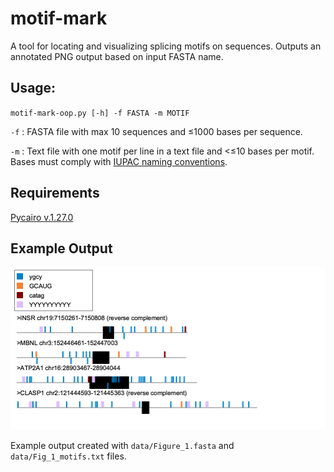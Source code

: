 # motif-mark

A tool for locating and visualizing splicing motifs on sequences. Outputs an annotated PNG output based on input FASTA name.

## Usage:

`motif-mark-oop.py [-h] -f FASTA -m MOTIF`

`-f` : FASTA file with max 10 sequences and ≤1000 bases per sequence.

`-m` : Text file with one motif per line in a text file and <≤10 bases per motif. Bases must comply with [IUPAC naming conventions](https://genome.ucsc.edu/goldenPath/help/iupac.html).

## Requirements
[Pycairo v.1.27.0](https://github.com/pygobject/pycairo)

## Example Output

![Example output .png](data/Figure_1.png)

Example output created with `data/Figure_1.fasta` and `data/Fig_1_motifs.txt` files.
